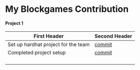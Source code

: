 # My Blockgames Contribution

#### Project 1

| First Header | Second Header |
| --- | --- |
| Set up hardhat project for the team | [commit](https://github.com/Team-Nebula-blockgames/base-project/tree/1676be4cdd308a5e91e275566e21489787a53cf8) |
| Completed project setup | [commit](https://github.com/Team-Nebula-blockgames/base-project/commit/0bdea2cf6fe5b3135e52272368f8af69bb9e1d2d) |
|  |  |
|  |  |
|  |  |
|  |  |
